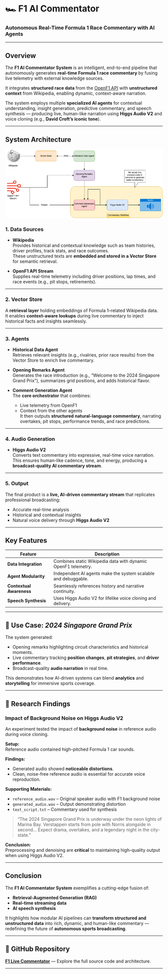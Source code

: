 # 🏎️ F1 AI Commentator

### Autonomous Real-Time Formula 1 Race Commentary with AI Agents

---

## Overview

The **F1 AI Commentator System** is an intelligent, end-to-end pipeline that autonomously generates **real-time Formula 1 race commentary** by fusing live telemetry with external knowledge sources.  

It integrates **structured race data** from the [OpenF1 API](https://openf1.org/) with **unstructured context** from Wikipedia, enabling dynamic, context-aware narration.  

The system employs multiple **specialized AI agents** for contextual understanding, insight generation, predictive commentary, and speech synthesis — producing live, human-like narration using **Higgs Audio V2** and voice cloning (e.g., **David Croft’s iconic tone**).

---

## System Architecture

![Image](f1-ai-commentator.png)

### 1. **Data Sources**

- **Wikipedia**  
  Provides historical and contextual knowledge such as team histories, driver profiles, track stats, and race outcomes.  
  These unstructured texts are **embedded and stored in a Vector Store** for semantic retrieval.

- **OpenF1 API Stream**  
  Supplies real-time telemetry including driver positions, lap times, and race events (e.g., pit stops, retirements).

---

### 2. **Vector Store**

A **retrieval layer** holding embeddings of Formula 1–related Wikipedia data.  
It enables **context-aware lookups** during live commentary to inject historical facts and insights seamlessly.

---

### 3. **Agents**

- **Historical Data Agent**  
  Retrieves relevant insights (e.g., rivalries, prior race results) from the Vector Store to enrich live commentary.  

- **Opening Remarks Agent**  
  Generates the race introduction (e.g., “Welcome to the 2024 Singapore Grand Prix”), summarizes grid positions, and adds historical flavor.  

- **Comment Generation Agent**  
  The **core orchestrator** that combines:  
  - Live telemetry from OpenF1  
  - Context from the other agents  
  It then outputs **structured natural-language commentary**, narrating overtakes, pit stops, performance trends, and race predictions.

---

### 4. **Audio Generation**

- **Higgs Audio V2**  
  Converts text commentary into expressive, real-time voice narration.  
  This ensures human-like cadence, tone, and energy, producing a **broadcast-quality AI commentary stream**.

---

### 5. **Output**

The final product is a **live, AI-driven commentary stream** that replicates professional broadcasting:
- Accurate real-time analysis  
- Historical and contextual insights  
- Natural voice delivery through **Higgs Audio V2**

---

## Key Features

| Feature | Description |
|----------|--------------|
| **Data Integration** | Combines static Wikipedia data with dynamic OpenF1 telemetry. |
| **Agent Modularity** | Independent AI agents make the system scalable and debuggable. |
| **Contextual Awareness** | Seamlessly references history and narrative continuity. |
| **Speech Synthesis** | Uses Higgs Audio V2 for lifelike voice cloning and delivery. |

---

## 🏁 Use Case: *2024 Singapore Grand Prix*

The system generated:
- Opening remarks highlighting circuit characteristics and historical moments.  
- Live commentary tracking **position changes**, **pit strategies**, and **driver performance**.  
- Broadcast-quality **audio narration** in real time.

This demonstrates how AI-driven systems can blend **analytics** and **storytelling** for immersive sports coverage.

---

## 🔬 Research Findings

### Impact of Background Noise on Higgs Audio V2

An experiment tested the impact of **background noise** in reference audio during voice cloning.

**Setup:**  
Reference audio contained high-pitched Formula 1 car sounds.

**Findings:**
- Generated audio showed **noticeable distortions**.  
- Clean, noise-free reference audio is essential for accurate voice reproduction.

**Supporting Materials:**
- `reference_audio.wav` – Original speaker audio with F1 background noise  
- `generated_audio.wav` – Output demonstrating distortion  
- `text_script.txt` – Commentary used for synthesis

> “The 2024 Singapore Grand Prix is underway under the neon lights of Marina Bay. Verstappen starts from pole with Norris alongside in second... Expect drama, overtakes, and a legendary night in the city-state.”

**Conclusion:**  
Preprocessing and denoising are **critical** to maintaining high-quality output when using Higgs Audio V2.

---

##  Conclusion

The **F1 AI Commentator System** exemplifies a cutting-edge fusion of:
- **Retrieval-Augmented Generation (RAG)**  
- **Real-time streaming data**  
- **AI speech synthesis**

It highlights how modular AI pipelines can **transform structured and unstructured data** into rich, dynamic, and human-like commentary — redefining the future of **autonomous sports broadcasting**.

---

## 🔗 GitHub Repository

 [**F1 Live Commentator**](#) — Explore the full source code and architecture.

---
